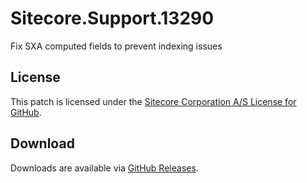 # Sitecore.Support.13290
Fix SXA computed fields to prevent indexing issues

## License  
This patch is licensed under the [Sitecore Corporation A/S License for GitHub](https://github.com/sitecoresupport/Sitecore.Support.13290/blob/master/LICENSE).  

## Download  
Downloads are available via [GitHub Releases](https://github.com/sitecoresupport/Sitecore.Support.13290/releases).  
